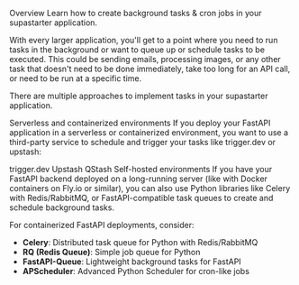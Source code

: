 Overview
Learn how to create background tasks & cron jobs in your supastarter application.

With every larger application, you'll get to a point where you need to run tasks in the background or want to queue up or schedule tasks to be executed. This could be sending emails, processing images, or any other task that doesn't need to be done immediately, take too long for an API call, or need to be run at a specific time.

There are multiple approaches to implement tasks in your supastarter application.

Serverless and containerized environments
If you deploy your FastAPI application in a serverless or containerized environment, you want to use a third-party service to schedule and trigger your tasks like trigger.dev or upstash:

trigger.dev
Upstash QStash
Self-hosted environments
If you have your FastAPI backend deployed on a long-running server (like with Docker containers on Fly.io or similar), you can also use Python libraries like Celery with Redis/RabbitMQ, or FastAPI-compatible task queues to create and schedule background tasks.

For containerized FastAPI deployments, consider:
- **Celery**: Distributed task queue for Python with Redis/RabbitMQ
- **RQ (Redis Queue)**: Simple job queue for Python
- **FastAPI-Queue**: Lightweight background tasks for FastAPI
- **APScheduler**: Advanced Python Scheduler for cron-like jobs
